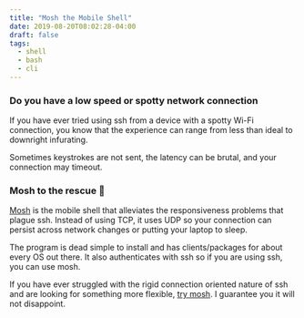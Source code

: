 ```yaml
---
title: "Mosh the Mobile Shell"
date: 2019-08-20T08:02:28-04:00
draft: false
tags:
  - shell
  - bash
  - cli
---
```


### Do you have a low speed or spotty network connection

If you have ever tried using ssh from a device with a spotty Wi-Fi connection, you know that the experience can range from
less than ideal to downright infurating.

Sometimes keystrokes are not sent, the latency can be brutal, and your connection may timeout.

### Mosh to the rescue :metal:

[Mosh](https://mosh.org/) is the mobile shell that alleviates the responsiveness problems that plague ssh.
Instead of using TCP, it uses UDP so your connection can persist across network changes or putting your laptop to sleep.

The program is dead simple to install and has clients/packages for about every OS out there. It also authenticates with ssh so if you are using ssh, you can use mosh.

If you have ever struggled with the rigid connection oriented nature
of ssh and are looking for something more flexible, [try mosh](https://mosh.org/#getting).
I guarantee you it will not disappoint.
